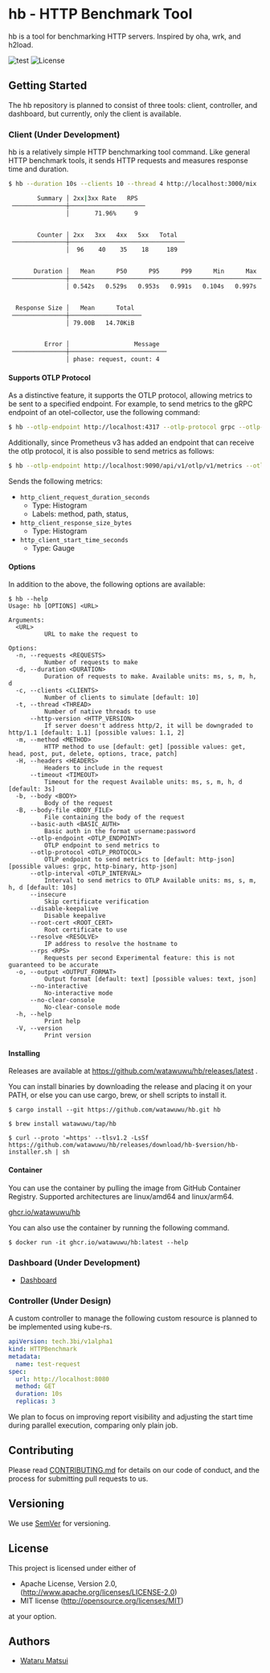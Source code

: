 # hb - HTTP Benchmark Tool

hb is a tool for benchmarking HTTP servers. Inspired by oha, wrk, and h2load.

![test](https://github.com/watawuwu/hb/workflows/Test/badge.svg)
![License](https://img.shields.io/github/license/watawuwu/hb)

## Getting Started

The hb repository is planned to consist of three tools: client, controller, and dashboard, but currently, only the client is available.

### Client (Under Development)

hb is a relatively simple HTTP benchmarking tool command. Like general HTTP benchmark tools, it sends HTTP requests and measures response time and duration.

```sh
$ hb --duration 10s --clients 10 --thread 4 http://localhost:3000/mix

        Summary │ 2xx|3xx Rate   RPS
 ───────────────┼─────────────────────
                │       71.96%     9


        Counter │ 2xx   3xx   4xx   5xx   Total
 ───────────────┼────────────────────────────────
                │  96    40    35    18     189


       Duration │   Mean      P50      P95      P99      Min      Max
 ───────────────┼──────────────────────────────────────────────────────
                │ 0.542s   0.529s   0.953s   0.991s   0.104s   0.997s


  Response Size │   Mean      Total
 ───────────────┼────────────────────
                │ 79.00B   14.70KiB


          Error │                  Message
 ───────────────┼───────────────────────────
                │ phase: request, count: 4
```

#### Supports OTLP Protocol

As a distinctive feature, it supports the OTLP protocol, allowing metrics to be sent to a specified endpoint. For example, to send metrics to the gRPC endpoint of an otel-collector, use the following command:

```sh
$ hb --otlp-endpoint http://localhost:4317 --otlp-protocol grpc --otlp-interval 1s --duration 10s --clients 10 http://localhost:3000
```

Additionally, since Prometheus v3 has added an endpoint that can receive the otlp protocol, it is also possible to send metrics as follows:

```sh
$ hb --otlp-endpoint http://localhost:9090/api/v1/otlp/v1/metrics --otlp-protocol http-json --otlp-interval 1s --duration 10s --clients 10 http://localhost:3000
```

Sends the following metrics:

- `http_client_request_duration_seconds`
  - Type: Histogram
  - Labels: method, path, status,
- `http_client_response_size_bytes`
  - Type: Histogram
- `http_client_start_time_seconds`
  - Type: Gauge

#### Options

In addition to the above, the following options are available:

```
$ hb --help
Usage: hb [OPTIONS] <URL>

Arguments:
  <URL>
          URL to make the request to

Options:
  -n, --requests <REQUESTS>
          Number of requests to make
  -d, --duration <DURATION>
          Duration of requests to make. Available units: ms, s, m, h, d
  -c, --clients <CLIENTS>
          Number of clients to simulate [default: 10]
  -t, --thread <THREAD>
          Number of native threads to use
      --http-version <HTTP_VERSION>
          If server doesn't address http/2, it will be downgraded to http/1.1 [default: 1.1] [possible values: 1.1, 2]
  -m, --method <METHOD>
          HTTP method to use [default: get] [possible values: get, head, post, put, delete, options, trace, patch]
  -H, --headers <HEADERS>
          Headers to include in the request
      --timeout <TIMEOUT>
          Timeout for the request Available units: ms, s, m, h, d [default: 3s]
  -b, --body <BODY>
          Body of the request
  -B, --body-file <BODY_FILE>
          File containing the body of the request
      --basic-auth <BASIC_AUTH>
          Basic auth in the format username:password
      --otlp-endpoint <OTLP_ENDPOINT>
          OTLP endpoint to send metrics to
      --otlp-protocol <OTLP_PROTOCOL>
          OTLP endpoint to send metrics to [default: http-json] [possible values: grpc, http-binary, http-json]
      --otlp-interval <OTLP_INTERVAL>
          Interval to send metrics to OTLP Available units: ms, s, m, h, d [default: 10s]
      --insecure
          Skip certificate verification
      --disable-keepalive
          Disable keepalive
      --root-cert <ROOT_CERT>
          Root certificate to use
      --resolve <RESOLVE>
          IP address to resolve the hostname to
      --rps <RPS>
          Requests per second Experimental feature: this is not guaranteed to be accurate
  -o, --output <OUTPUT_FORMAT>
          Output format [default: text] [possible values: text, json]
      --no-interactive
          No-interactive mode
      --no-clear-console
          No-clear-console mode
  -h, --help
          Print help
  -V, --version
          Print version
```

#### Installing

Releases are available at https://github.com/watawuwu/hb/releases/latest .

You can install binaries by downloading the release and placing it on your PATH, or else you can use cargo, brew, or shell scripts to install it.

```
$ cargo install --git https://github.com/watawuwu/hb.git hb
```

```
$ brew install watawuwu/tap/hb
```

```
$ curl --proto '=https' --tlsv1.2 -LsSf https://github.com/watawuwu/hb/releases/download/hb-$version/hb-installer.sh | sh
```

#### Container

You can use the container by pulling the image from GitHub Container Registry.
Supported architectures are linux/amd64 and linux/arm64.

[ghcr.io/watawuwu/hb](https://github.com/watawuwu/hb/pkgs/container/hb)

You can also use the container by running the following command.

```
$ docker run -it ghcr.io/watawuwu/hb:latest --help
```

### Dashboard (Under Development)

- [Dashboard](./dashboard/README.md)

### Controller (Under Design)

A custom controller to manage the following custom resource is planned to be implemented using kube-rs.

```yaml
apiVersion: tech.3bi/v1alpha1
kind: HTTPBenchmark
metadata:
  name: test-request
spec:
  url: http://localhost:8080
  method: GET
  duration: 10s
  replicas: 3
```

We plan to focus on improving report visibility and adjusting the start time during parallel execution, comparing only plain job.

## Contributing

Please read [CONTRIBUTING.md](https://gist.github.com/PurpleBooth/b24679402957c63ec426) for details on our code of conduct, and the process for submitting pull requests to us.

## Versioning

We use [SemVer](http://semver.org/) for versioning.

## License

This project is licensed under either of

- Apache License, Version 2.0, (http://www.apache.org/licenses/LICENSE-2.0)
- MIT license (http://opensource.org/licenses/MIT)

at your option.

## Authors

- [Wataru Matsui](watawuwu@3bi.tech)
